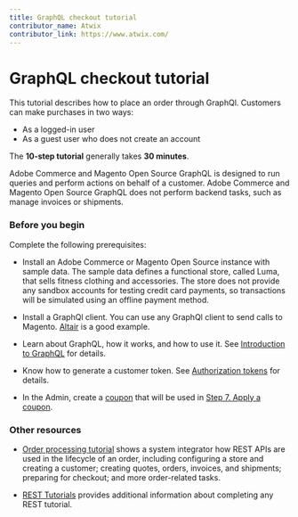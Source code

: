 ```yaml
---
title: GraphQL checkout tutorial
contributor_name: Atwix
contributor_link: https://www.atwix.com/
---
```


# GraphQL checkout tutorial

This tutorial describes how to place an order through GraphQl. Customers can make purchases in two ways:

-  As a logged-in user
-  As a guest user who does not create an account

The **10-step tutorial** generally takes **30 minutes**.

Adobe Commerce and Magento Open Source GraphQL is designed to run queries and perform actions on behalf of a customer. Adobe Commerce and Magento Open Source GraphQL does not perform backend tasks, such as manage invoices or shipments.

### Before you begin

Complete the following prerequisites:

-  Install an Adobe Commerce or Magento Open Source instance with sample data.
   The sample data defines a functional store, called Luma, that sells fitness clothing and accessories. The store does not provide any sandbox accounts for testing credit card payments, so transactions will be simulated using an offline payment method.

-  Install a GraphQl client. You can use any GraphQl client to send calls to Magento. [Altair](https://altair.sirmuel.design/) is a good example.

-  Learn about GraphQL, how it works, and how to use it. See [Introduction to GraphQL](https://graphql.org/learn/) for details.

-  Know how to generate a customer token. See [Authorization tokens](../../usage/authorization-tokens.md) for details.

-  In the Admin, create a [coupon](https://docs.magento.com/user-guide/marketing/price-rules-cart-coupon-code-configure.html) that will be used in [Step 7. Apply a coupon](../../tutorials/checkout/apply-coupon.md).

### Other resources

-  [Order processing tutorial](https://developer.adobe.com/commerce/webapi/rest/tutorials/orders/) shows a system integrator how REST APIs are used in the lifecycle of an order, including configuring a store and creating a customer; creating quotes, orders, invoices, and shipments; preparing for checkout; and more order-related tasks.

-  [REST Tutorials](https://developer.adobe.com/commerce/webapi/rest/tutorials/) provides additional information about completing any REST tutorial.
